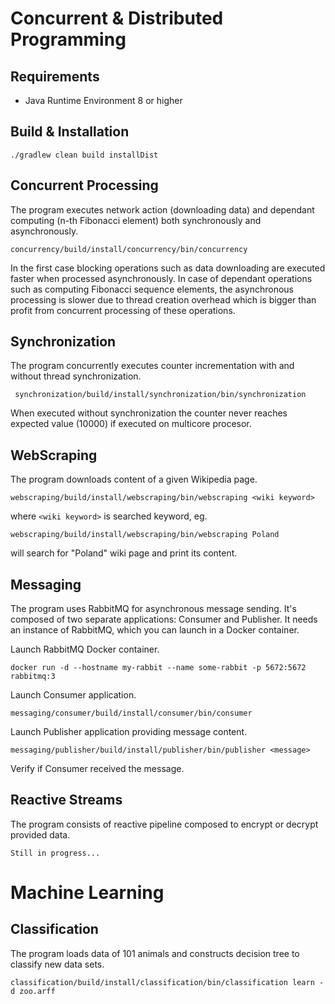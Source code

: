 # Concurrent & Distributed Programming
## Requirements
* Java Runtime Environment 8 or higher

## Build & Installation
    ./gradlew clean build installDist

## Concurrent Processing
The program executes network action (downloading data) and dependant computing (n-th Fibonacci element) both synchronously and asynchronously.

    concurrency/build/install/concurrency/bin/concurrency

In the first case blocking operations such as data downloading are executed faster when processed asynchronously. In case of dependant operations such as computing Fibonacci sequence elements, the asynchronous processing is slower due to thread creation overhead which is bigger than profit from concurrent processing of these operations.

## Synchronization
The program concurrently executes counter incrementation with and without thread synchronization.

     synchronization/build/install/synchronization/bin/synchronization

When executed without synchronization the counter never reaches expected value (10000) if executed on multicore procesor.

## WebScraping
The program downloads content of a given Wikipedia page.

    webscraping/build/install/webscraping/bin/webscraping <wiki keyword>
    
where `<wiki keyword>` is searched keyword, eg.

    webscraping/build/install/webscraping/bin/webscraping Poland
    
will search for "Poland" wiki page and print its content.

## Messaging
The program uses RabbitMQ for asynchronous message sending.
It's composed of two separate applications: Consumer and Publisher.
It needs an instance of RabbitMQ, which you can launch in a Docker container.

Launch RabbitMQ Docker container.

    docker run -d --hostname my-rabbit --name some-rabbit -p 5672:5672 rabbitmq:3

Launch Consumer application.

    messaging/consumer/build/install/consumer/bin/consumer
    
Launch Publisher application providing message content.

    messaging/publisher/build/install/publisher/bin/publisher <message>
    
Verify if Consumer received the message.
    
## Reactive Streams
The program consists of reactive pipeline composed to encrypt or decrypt provided data.

    Still in progress...

# Machine Learning
## Classification
The program loads data of 101 animals and constructs decision tree to classify new data sets.

    classification/build/install/classification/bin/classification learn -d zoo.arff
